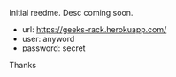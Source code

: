 Initial reedme. Desc coming soon.

* url: https://geeks-rack.herokuapp.com/
* user: anyword
* password: secret

Thanks
